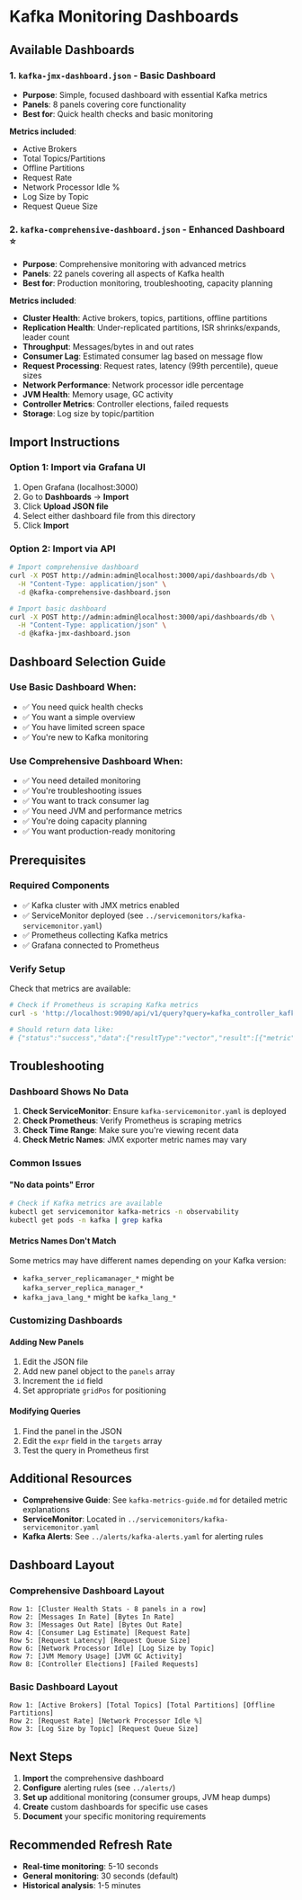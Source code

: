 # Kafka Monitoring Dashboards

## Available Dashboards

### 1. `kafka-jmx-dashboard.json` - Basic Dashboard
- **Purpose**: Simple, focused dashboard with essential Kafka metrics
- **Panels**: 8 panels covering core functionality
- **Best for**: Quick health checks and basic monitoring

**Metrics included**:
- Active Brokers
- Total Topics/Partitions
- Offline Partitions
- Request Rate
- Network Processor Idle %
- Log Size by Topic
- Request Queue Size

### 2. `kafka-comprehensive-dashboard.json` - Enhanced Dashboard ⭐
- **Purpose**: Comprehensive monitoring with advanced metrics
- **Panels**: 22 panels covering all aspects of Kafka health
- **Best for**: Production monitoring, troubleshooting, capacity planning

**Metrics included**:
- **Cluster Health**: Active brokers, topics, partitions, offline partitions
- **Replication Health**: Under-replicated partitions, ISR shrinks/expands, leader count
- **Throughput**: Messages/bytes in and out rates
- **Consumer Lag**: Estimated consumer lag based on message flow
- **Request Processing**: Request rates, latency (99th percentile), queue sizes
- **Network Performance**: Network processor idle percentage
- **JVM Health**: Memory usage, GC activity
- **Controller Metrics**: Controller elections, failed requests
- **Storage**: Log size by topic/partition

## Import Instructions

### Option 1: Import via Grafana UI
1. Open Grafana (localhost:3000)
2. Go to **Dashboards** → **Import**
3. Click **Upload JSON file**
4. Select either dashboard file from this directory
5. Click **Import**

### Option 2: Import via API
```bash
# Import comprehensive dashboard
curl -X POST http://admin:admin@localhost:3000/api/dashboards/db \
  -H "Content-Type: application/json" \
  -d @kafka-comprehensive-dashboard.json

# Import basic dashboard
curl -X POST http://admin:admin@localhost:3000/api/dashboards/db \
  -H "Content-Type: application/json" \
  -d @kafka-jmx-dashboard.json
```

## Dashboard Selection Guide

### Use Basic Dashboard When:
- ✅ You need quick health checks
- ✅ You want a simple overview
- ✅ You have limited screen space
- ✅ You're new to Kafka monitoring

### Use Comprehensive Dashboard When:
- ✅ You need detailed monitoring
- ✅ You're troubleshooting issues
- ✅ You want to track consumer lag
- ✅ You need JVM and performance metrics
- ✅ You're doing capacity planning
- ✅ You want production-ready monitoring

## Prerequisites

### Required Components
- ✅ Kafka cluster with JMX metrics enabled
- ✅ ServiceMonitor deployed (see `../servicemonitors/kafka-servicemonitor.yaml`)
- ✅ Prometheus collecting Kafka metrics
- ✅ Grafana connected to Prometheus

### Verify Setup
Check that metrics are available:
```bash
# Check if Prometheus is scraping Kafka metrics
curl -s 'http://localhost:9090/api/v1/query?query=kafka_controller_kafkacontroller_activebrokercount_value'

# Should return data like:
# {"status":"success","data":{"resultType":"vector","result":[{"metric":{"instance":"kafka-local-jmx-metrics:5556","job":"kafka-metrics"},"value":[1672531200,"1"]}]}}
```

## Troubleshooting

### Dashboard Shows No Data
1. **Check ServiceMonitor**: Ensure `kafka-servicemonitor.yaml` is deployed
2. **Check Prometheus**: Verify Prometheus is scraping metrics
3. **Check Time Range**: Make sure you're viewing recent data
4. **Check Metric Names**: JMX exporter metric names may vary

### Common Issues

#### "No data points" Error
```bash
# Check if Kafka metrics are available
kubectl get servicemonitor kafka-metrics -n observability
kubectl get pods -n kafka | grep kafka
```

#### Metrics Names Don't Match
Some metrics may have different names depending on your Kafka version:
- `kafka_server_replicamanager_*` might be `kafka_server_replica_manager_*`
- `kafka_java_lang_*` might be `kafka_lang_*`

### Customizing Dashboards

#### Adding New Panels
1. Edit the JSON file
2. Add new panel object to the `panels` array
3. Increment the `id` field
4. Set appropriate `gridPos` for positioning

#### Modifying Queries
1. Find the panel in the JSON
2. Edit the `expr` field in the `targets` array
3. Test the query in Prometheus first

## Additional Resources

- **Comprehensive Guide**: See `kafka-metrics-guide.md` for detailed metric explanations
- **ServiceMonitor**: Located in `../servicemonitors/kafka-servicemonitor.yaml`
- **Kafka Alerts**: See `../alerts/kafka-alerts.yaml` for alerting rules

## Dashboard Layout

### Comprehensive Dashboard Layout
```
Row 1: [Cluster Health Stats - 8 panels in a row]
Row 2: [Messages In Rate] [Bytes In Rate]
Row 3: [Messages Out Rate] [Bytes Out Rate]
Row 4: [Consumer Lag Estimate] [Request Rate]
Row 5: [Request Latency] [Request Queue Size]
Row 6: [Network Processor Idle] [Log Size by Topic]
Row 7: [JVM Memory Usage] [JVM GC Activity]
Row 8: [Controller Elections] [Failed Requests]
```

### Basic Dashboard Layout
```
Row 1: [Active Brokers] [Total Topics] [Total Partitions] [Offline Partitions]
Row 2: [Request Rate] [Network Processor Idle %]
Row 3: [Log Size by Topic] [Request Queue Size]
```

## Next Steps

1. **Import** the comprehensive dashboard
2. **Configure** alerting rules (see `../alerts/`)
3. **Set up** additional monitoring (consumer groups, JVM heap dumps)
4. **Create** custom dashboards for specific use cases
5. **Document** your specific monitoring requirements

## Recommended Refresh Rate
- **Real-time monitoring**: 5-10 seconds
- **General monitoring**: 30 seconds (default)
- **Historical analysis**: 1-5 minutes 